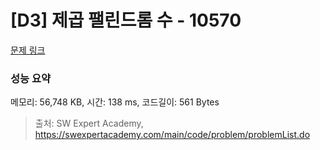 # [D3] 제곱 팰린드롬 수 - 10570 

[문제 링크](https://swexpertacademy.com/main/code/problem/problemDetail.do?contestProbId=AXO72aaqPrcDFAXS) 

### 성능 요약

메모리: 56,748 KB, 시간: 138 ms, 코드길이: 561 Bytes



> 출처: SW Expert Academy, https://swexpertacademy.com/main/code/problem/problemList.do